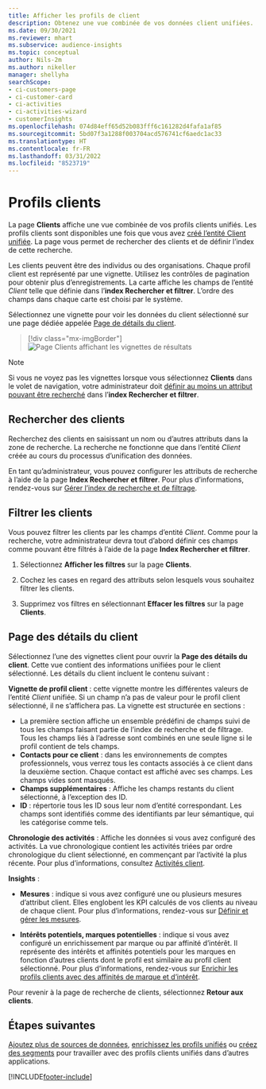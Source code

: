```yaml
---
title: Afficher les profils de client
description: Obtenez une vue combinée de vos données client unifiées.
ms.date: 09/30/2021
ms.reviewer: mhart
ms.subservice: audience-insights
ms.topic: conceptual
author: Nils-2m
ms.author: nikeller
manager: shellyha
searchScope:
- ci-customers-page
- ci-customer-card
- ci-activities
- ci-activities-wizard
- customerInsights
ms.openlocfilehash: 074d84eff65d52b083fff6c161282d4fafa1af85
ms.sourcegitcommit: 5bd07f3a1288f003704acd576741cf6aedc1ac33
ms.translationtype: HT
ms.contentlocale: fr-FR
ms.lasthandoff: 03/31/2022
ms.locfileid: "8523719"
---
```

# <a name="customer-profiles"></a>Profils clients

La page **Clients** affiche une vue combinée de vos profils clients unifiés. Les profils clients sont disponibles une fois que vous avez [créé l’entité Client unifiée](data-unification.md). La page vous permet de rechercher des clients et de définir l’index de cette recherche.

Les clients peuvent être des individus ou des organisations. Chaque profil client est représenté par une vignette. Utilisez les contrôles de pagination pour obtenir plus d’enregistrements. La carte affiche les champs de l’entité *Client* telle que définie dans l’**index Rechercher et filtrer**. L’ordre des champs dans chaque carte est choisi par le système.

Sélectionnez une vignette pour voir les données du client sélectionné sur une page dédiée appelée [Page de détails du client](customer-profiles.md#customer-details-page).

> [!div class="mx-imgBorder"] 
> ![Page Clients affichant les vignettes de résultats](media/customers-page-result-tiles-B2C.png "Page Clients affichant les vignettes de résultats")

> [!NOTE]
> Si vous ne voyez pas les vignettes lorsque vous sélectionnez **Clients** dans le volet de navigation, votre administrateur doit [définir au moins un attribut pouvant être recherché](search-filter-index.md) dans l’**index Rechercher et filtrer**.

## <a name="search-for-customers"></a>Rechercher des clients

Recherchez des clients en saisissant un nom ou d’autres attributs dans la zone de recherche. La recherche ne fonctionne que dans l’entité _Client_ créée au cours du processus d’unification des données.

En tant qu’administrateur, vous pouvez configurer les attributs de recherche à l’aide de la page **Index Rechercher et filtrer**. Pour plus d’informations, rendez-vous sur [Gérer l’index de recherche et de filtrage](search-filter-index.md).

## <a name="filter-customers"></a>Filtrer les clients

Vous pouvez filtrer les clients par les champs d’entité _Client_. Comme pour la recherche, votre administrateur devra tout d’abord définir ces champs comme pouvant être filtrés à l’aide de la page **Index Rechercher et filtrer**.

1. Sélectionnez **Afficher les filtres** sur la page **Clients**.

1. Cochez les cases en regard des attributs selon lesquels vous souhaitez filtrer les clients.

1. Supprimez vos filtres en sélectionnant **Effacer les filtres** sur la page **Clients**.

## <a name="customer-details-page"></a>Page des détails du client

Sélectionnez l’une des vignettes client pour ouvrir la **Page des détails du client**. Cette vue contient des informations unifiées pour le client sélectionné. Les détails du client incluent le contenu suivant :

**Vignette de profil client** : cette vignette montre les différentes valeurs de l’entité _Client_ unifiée. Si un champ n’a pas de valeur pour le profil client sélectionné, il ne s’affichera pas. La vignette est structurée en sections :  
  - La première section affiche un ensemble prédéfini de champs suivi de tous les champs faisant partie de l’index de recherche et de filtrage. Tous les champs liés à l’adresse sont combinés en une seule ligne si le profil contient de tels champs. 
  - **Contacts pour ce client** : dans les environnements de comptes professionnels, vous verrez tous les contacts associés à ce client dans la deuxième section. Chaque contact est affiché avec ses champs. Les champs vides sont masqués.
  - **Champs supplémentaires** : Affiche les champs restants du client sélectionné, à l’exception des ID. 
  - **ID** : répertorie tous les ID sous leur nom d’entité correspondant. Les champs sont identifiés comme des identifiants par leur sémantique, qui les catégorise comme tels.

**Chronologie des activités** : Affiche les données si vous avez configuré des activités. La vue chronologique contient les activités triées par ordre chronologique du client sélectionné, en commençant par l’activité la plus récente. Pour plus d’informations, consultez [Activités client](activities.md).

**Insights** :  
  - **Mesures** : indique si vous avez configuré une ou plusieurs mesures d’attribut client. Elles englobent les KPI calculés de vos clients au niveau de chaque client. Pour plus d’informations, rendez-vous sur [Définir et gérer les mesures](measures.md).

  - **Intérêts potentiels, marques potentielles** : indique si vous avez configuré un enrichissement par marque ou par affinité d’intérêt. Il représente des intérêts et affinités potentiels pour les marques en fonction d’autres clients dont le profil est similaire au profil client sélectionné. Pour plus d’informations, rendez-vous sur [Enrichir les profils clients avec des affinités de marque et d’intérêt](enrichment-microsoft.md).

Pour revenir à la page de recherche de clients, sélectionnez **Retour aux clients**.

## <a name="next-steps"></a>Étapes suivantes

[Ajoutez plus de sources de données](data-sources.md), [enrichissez les profils unifiés](enrichment-hub.md) ou [créez des segments](segments.md) pour travailler avec des profils clients unifiés dans d’autres applications.


[!INCLUDE[footer-include](../includes/footer-banner.md)]
